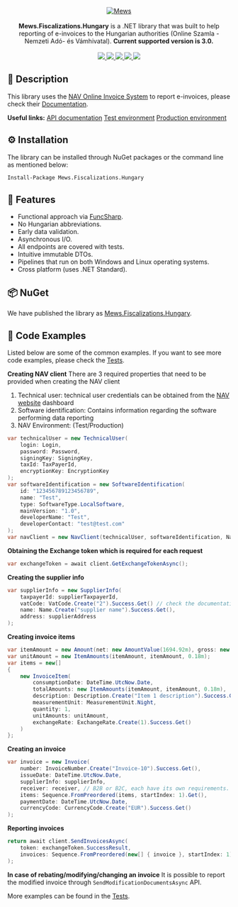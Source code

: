 <p align="center">
    <a href="https://gofiber.io">
        <img alt="Mews" src="https://user-images.githubusercontent.com/51375082/120493257-16938780-c3bb-11eb-8cb5-0b56fd08240d.png">
    </a>
    <br><br>
    <b>Mews.Fiscalizations.Hungary</b> is a .NET library that was built to help reporting of e-invoices to the Hungarian authorities (Online Szamla - Nemzeti Adó- és Vámhivatal).
    <b>Current supported version is 3.0.</b>
    <br><br>
    <a href="https://www.nuget.org/packages/Mews.Fiscalizations.Hungary/">
        <img src="https://img.shields.io/nuget/v/Mews.Fiscalizations.Hungary">
    </a>
    <a href="https://github.com/MewsSystems/fiscalizations/blob/master/LICENSE">
        <img src="https://img.shields.io/github/license/MewsSystems/fiscalizations">
    </a>
    <a href="https://github.com/MewsSystems/fiscalizations/actions/workflows/build-and-test-hungary-windows.yml">
        <img src="https://img.shields.io/github/workflow/status/MewsSystems/fiscalizations/Build%20and%20test%20-%20Hungary%20(Windows)/master">
    </a>
    <a href="https://github.com/MewsSystems/fiscalizations/actions/workflows/build-and-test-hungary-linux.yml">
        <img src="https://img.shields.io/github/workflow/status/MewsSystems/fiscalizations/Build%20and%20test%20-%20Hungary%20(Linux)/master">
    </a>
    <a href="https://onlineszamla.nav.gov.hu/api/files/container/download/Online%20Szamla_Interfesz%20specifikacio_EN_v3.0.pdf">
        <img src="https://img.shields.io/badge/3.0-NAV-brightgreen">
    </a>
</p>

## 📃 Description

This library uses the [NAV Online Invoice System](https://onlineszamla.nav.gov.hu) to report e-invoices, please check their [Documentation](https://onlineszamla.nav.gov.hu/dokumentaciok).

<b>Useful links:</b>
[API documentation](https://onlineszamla.nav.gov.hu/api/files/container/download/Online%20Szamla_Interfesz%20specifikacio_EN_v3.0.pdf)
[Test environment](https://onlineszamla-test.nav.gov.hu/)
[Production environment](https://onlineszamla.nav.gov.hu/)

## ⚙️ Installation

The library can be installed through NuGet packages or the command line as mentioned below:
```bash
Install-Package Mews.Fiscalizations.Hungary
```

## 🎯 Features

-   Functional approach via [FuncSharp](https://github.com/siroky/FuncSharp).
-   No Hungarian abbreviations.
-   Early data validation.
-   Asynchronous I/O.
-   All endpoints are covered with tests.
-   Intuitive immutable DTOs.
-   Pipelines that run on both Windows and Linux operating systems.
-   Cross platform (uses .NET Standard).

## 📦 NuGet

We have published the library as [Mews.Fiscalizations.Hungary](https://www.nuget.org/packages/Mews.Fiscalizations.Hungary/).

## 👀 Code Examples

Listed below are some of the common examples. If you want to see more code examples, please check the [Tests](https://github.com/MewsSystems/fiscalizations/tree/master/src/Hungary/Mews.Fiscalizations.Hungary.Tests).

**Creating NAV client**
There are 3 required properties that need to be provided when creating the NAV client
1. Technical user: technical user credentials can be obtained from the [NAV website](https://onlineszamla.nav.gov.hu) dashboard
2. Software identification: Contains information regarding the software performing data reporting
3. NAV Environment: (Test/Production)

```csharp
var technicalUser = new TechnicalUser(
    login: Login,
    password: Password,
    signingKey: SigningKey,
    taxId: TaxPayerId,
    encryptionKey: EncryptionKey
);
var softwareIdentification = new SoftwareIdentification(
    id: "123456789123456789",
    name: "Test",
    type: SoftwareType.LocalSoftware,
    mainVersion: "1.0",
    developerName: "Test",
    developerContact: "test@test.com"
);
var navClient = new NavClient(technicalUser, softwareIdentification, NavEnvironment.Test);
```

**Obtaining the Exchange token which is required for each request**

```csharp
var exchangeToken = await client.GetExchangeTokenAsync();
```

**Creating the supplier info**

```csharp
var supplierInfo = new SupplierInfo(
    taxpayerId: supplierTaxpayerId,
    vatCode: VatCode.Create("2").Success.Get() // check the documentation for more information about each VatCode.,
    name: Name.Create("supplier name").Success.Get(),
    address: supplierAddress
);
```

**Creating invoice items**

```csharp
var itemAmount = new Amount(net: new AmountValue(1694.92m), gross: new AmountValue(2000), tax: new AmountValue(305.08m));
var unitAmount = new ItemAmounts(itemAmount, itemAmount, 0.18m);
var items = new[]
{
    new InvoiceItem(
        consumptionDate: DateTime.UtcNow.Date,
        totalAmounts: new ItemAmounts(itemAmount, itemAmount, 0.18m),
        description: Description.Create("Item 1 description").Success.Get(),
        measurementUnit: MeasurementUnit.Night,
        quantity: 1,
        unitAmounts: unitAmount,
        exchangeRate: ExchangeRate.Create(1).Success.Get()
    )
};
```

**Creating an invoice**

```csharp
var invoice = new Invoice(
    number: InvoiceNumber.Create("Invoice-10").Success.Get(),
    issueDate: DateTime.UtcNow.Date,
    supplierInfo: supplierInfo,
    receiver: receiver, // B2B or B2C, each have its own requirements.
    items: Sequence.FromPreordered(items, startIndex: 1).Get(),
    paymentDate: DateTime.UtcNow.Date,
    currencyCode: CurrencyCode.Create("EUR").Success.Get()
);
```

**Reporting invoices**

```csharp
return await client.SendInvoicesAsync(
    token: exchangeToken.SuccessResult,
    invoices: Sequence.FromPreordered(new[] { invoice }, startIndex: 1).Get()
);
```

**In case of rebating/modifying/changing an invoice**
It is possible to report the modified invoice through ```SendModificationDocumentsAsync``` API.

More examples can be found in the [Tests](https://github.com/MewsSystems/fiscalizations/tree/master/src/Hungary/Mews.Fiscalizations.Hungary.Tests).